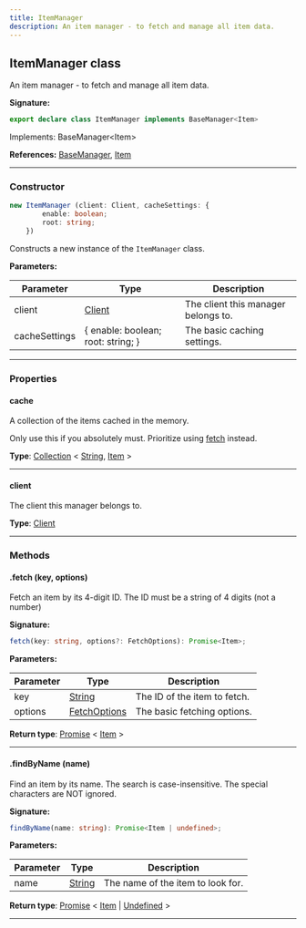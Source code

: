 ```yaml
---
title: ItemManager
description: An item manager - to fetch and manage all item data.
---
```


## ItemManager class

An item manager - to fetch and manage all item data.

**Signature:**

```ts
export declare class ItemManager implements BaseManager<Item> 
```

Implements: BaseManager&lt;Item&gt;

**References:** [BaseManager](/api/BaseManager.md), [Item](/api/Item.md)

---

### Constructor

```ts
new ItemManager (client: Client, cacheSettings: {
        enable: boolean;
        root: string;
    })
```

Constructs a new instance of the `ItemManager` class.

**Parameters:**

| Parameter | Type | Description |
| --------- | ---- | ----------- |
| client | [Client](/api/Client.md) | The client this manager belongs to. |
| cacheSettings | {         enable: boolean;         root: string;     } | The basic caching settings. |
---

### Properties

#### cache

A collection of the items cached in the memory.


Only use this if you absolutely must. Prioritize using [fetch](/api/ItemManager.md#fetch) instead.



**Type**: [Collection](https://discord.js.org/#/docs/collection/stable/class/Collection) \< [String](https://developer.mozilla.org/en-US/docs/Web/JavaScript/Reference/Global_Objects/String), [Item](/api/Item.md) \>

---

#### client

The client this manager belongs to.



**Type**: [Client](/api/Client.md)

---

### Methods

#### .fetch (key, options)

Fetch an item by its 4-digit ID. The ID must be a string of 4 digits (not a number)




**Signature:**

```ts
fetch(key: string, options?: FetchOptions): Promise<Item>;
```

**Parameters:**

| Parameter | Type | Description |
| --------- | ---- | ----------- |
| key | [String](https://developer.mozilla.org/en-US/docs/Web/JavaScript/Reference/Global_Objects/String) | The ID of the item to fetch. |
| options | [FetchOptions](/api/FetchOptions.md) | The basic fetching options. |

**Return type**: [Promise](https://developer.mozilla.org/en-US/docs/Web/JavaScript/Reference/Global_Objects/Promise) \< [Item](/api/Item.md) \>

---

#### .findByName (name)

Find an item by its name. The search is case-insensitive. The special characters are NOT ignored.




**Signature:**

```ts
findByName(name: string): Promise<Item | undefined>;
```

**Parameters:**

| Parameter | Type | Description |
| --------- | ---- | ----------- |
| name | [String](https://developer.mozilla.org/en-US/docs/Web/JavaScript/Reference/Global_Objects/String) | The name of the item to look for. |

**Return type**: [Promise](https://developer.mozilla.org/en-US/docs/Web/JavaScript/Reference/Global_Objects/Promise) \< [Item](/api/Item.md) \| [Undefined](https://developer.mozilla.org/en-US/docs/Web/JavaScript/Reference/Global_Objects/undefined) \>

---

